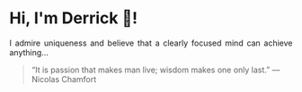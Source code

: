 # Hi, I'm Derrick 👋!
<p align="justify">I admire uniqueness and believe that a clearly focused mind can achieve anything...</p> 
<!-- #quote-start -->
<blockquote>&ldquo;It is passion that makes man live; wisdom makes one only last.&rdquo; &mdash; <footer>Nicolas Chamfort</footer></blockquote>
<!-- #quote-end -->
